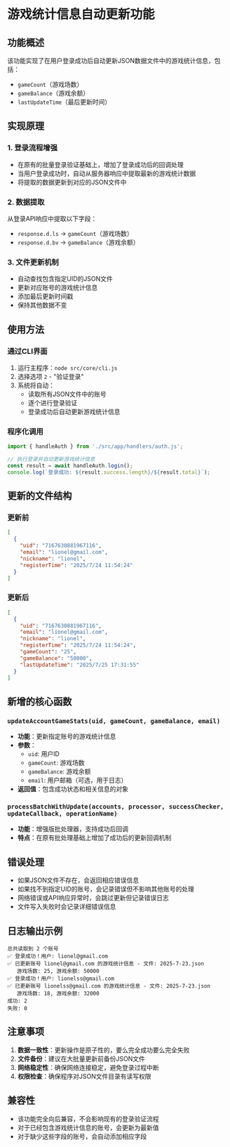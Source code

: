 # 游戏统计信息自动更新功能

## 功能概述

该功能实现了在用户登录成功后自动更新JSON数据文件中的游戏统计信息，包括：
- `gameCount`（游戏场数）
- `gameBalance`（游戏余额）
- `lastUpdateTime`（最后更新时间）

## 实现原理

### 1. 登录流程增强
- 在原有的批量登录验证基础上，增加了登录成功后的回调处理
- 当用户登录成功时，自动从服务器响应中提取最新的游戏统计数据
- 将提取的数据更新到对应的JSON文件中

### 2. 数据提取
从登录API响应中提取以下字段：
- `response.d.ls` → `gameCount`（游戏场数）
- `response.d.bv` → `gameBalance`（游戏余额）

### 3. 文件更新机制
- 自动查找包含指定UID的JSON文件
- 更新对应账号的游戏统计信息
- 添加最后更新时间戳
- 保持其他数据不变

## 使用方法

### 通过CLI界面
1. 运行主程序：`node src/core/cli.js`
2. 选择选项 `2` - "验证登录"
3. 系统将自动：
   - 读取所有JSON文件中的账号
   - 逐个进行登录验证
   - 登录成功后自动更新游戏统计信息

### 程序化调用
```javascript
import { handleAuth } from './src/app/handlers/auth.js';

// 执行登录并自动更新游戏统计信息
const result = await handleAuth.login();
console.log(`登录成功: ${result.success.length}/${result.total}`);
```

## 更新的文件结构

### 更新前
```json
[
  {
    "uid": "7167630881967116",
    "email": "lionel@gmail.com",
    "nickname": "lionel",
    "registerTime": "2025/7/24 11:54:24"
  }
]
```

### 更新后
```json
[
  {
    "uid": "7167630881967116",
    "email": "lionel@gmail.com",
    "nickname": "lionel",
    "registerTime": "2025/7/24 11:54:24",
    "gameCount": "25",
    "gameBalance": "50000",
    "lastUpdateTime": "2025/7/25 17:31:55"
  }
]
```

## 新增的核心函数

### `updateAccountGameStats(uid, gameCount, gameBalance, email)`
- **功能**：更新指定账号的游戏统计信息
- **参数**：
  - `uid`: 用户ID
  - `gameCount`: 游戏场数
  - `gameBalance`: 游戏余额
  - `email`: 用户邮箱（可选，用于日志）
- **返回值**：包含成功状态和相关信息的对象

### `processBatchWithUpdate(accounts, processor, successChecker, updateCallback, operationName)`
- **功能**：增强版批处理器，支持成功后回调
- **特点**：在原有批处理基础上增加了成功后的更新回调机制

## 错误处理

- 如果JSON文件不存在，会返回相应错误信息
- 如果找不到指定UID的账号，会记录错误但不影响其他账号的处理
- 网络错误或API响应异常时，会跳过更新但记录错误日志
- 文件写入失败时会记录详细错误信息

## 日志输出示例

```
总共读取到 2 个账号
✅ 登录成功！用户: lionel@gmail.com
✅ 已更新账号 lionel@gmail.com 的游戏统计信息 - 文件: 2025-7-23.json
   游戏场数: 25, 游戏余额: 50000
✅ 登录成功！用户: lionelss@gmail.com
✅ 已更新账号 lionelss@gmail.com 的游戏统计信息 - 文件: 2025-7-23.json
   游戏场数: 18, 游戏余额: 32000
成功: 2
失败: 0
```

## 注意事项

1. **数据一致性**：更新操作是原子性的，要么完全成功要么完全失败
2. **文件备份**：建议在大批量更新前备份JSON文件
3. **网络稳定性**：确保网络连接稳定，避免登录过程中断
4. **权限检查**：确保程序对JSON文件目录有读写权限

## 兼容性

- 该功能完全向后兼容，不会影响现有的登录验证流程
- 对于已经包含游戏统计信息的账号，会更新为最新值
- 对于缺少这些字段的账号，会自动添加相应字段

